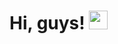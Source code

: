 # Hi, guys! <img src="https://raw.githubusercontent.com/MartinHeinz/MartinHeinz/master/wave.gif" width="30px">
